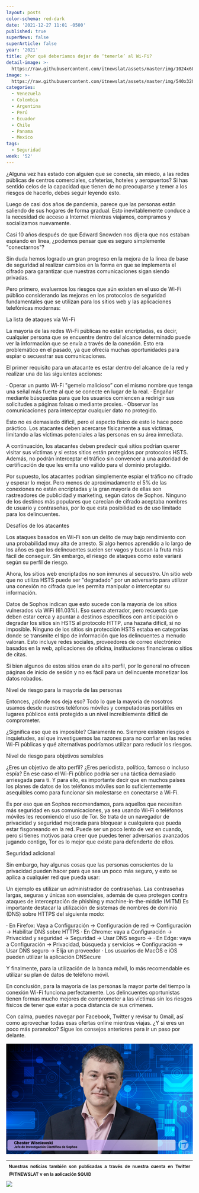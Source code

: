 ```yaml
---
layout: posts
color-schema: red-dark
date: '2021-12-27 11:01 -0500'
published: true
superNews: false
superArticle: false
year: '2021'
title: ¿Por qué deberíamos dejar de ‘temerle’ al Wi-Fi?
detail-image: >-
  https://raw.githubusercontent.com/itnewslat/assets/master/img/1024x680/Chester-Wisniewski-g.jpg
image: >-
  https://raw.githubusercontent.com/itnewslat/assets/master/img/540x320/Chester-Wisniewski-p.jpg
categories:
  - Venezuela
  - Colombia
  - Argentina
  - Perú
  - Ecuador
  - Chile
  - Panama
  - Mexico
tags:
  - Seguridad
week: '52'
---
```

¿Alguna vez has estado con alguien que se conecta, sin miedo, a las redes públicas de centros comerciales, cafeterías, hoteles y aeropuertos? Si has sentido celos de la capacidad que tienen de no preocuparse y temer a los riesgos de hacerlo, debes seguir leyendo esto.

 
Luego de casi dos años de pandemia, parece que las personas están saliendo de sus hogares de forma gradual. Esto inevitablemente conduce a la necesidad de acceso a Internet mientras viajamos, compramos y socializamos nuevamente. 

 
Casi 10 años después de que Edward Snowden nos dijera que nos estaban espiando en línea, ¿podemos pensar que es seguro simplemente "conectarnos"?

 
Sin duda hemos logrado un gran progreso en la mejora de la línea de base de seguridad al realizar cambios en la forma en que se implementa el cifrado para garantizar que nuestras comunicaciones sigan siendo privadas.

 
Pero primero, evaluemos los riesgos que aún existen en el uso de Wi-Fi público considerando las mejoras en los protocolos de seguridad fundamentales que se utilizan para los sitios web y las aplicaciones telefónicas modernas:



La lista de ataques vía Wi-Fi
 
La mayoría de las redes Wi-Fi públicas no están encriptadas, es decir, cualquier persona que se encuentre dentro del alcance determinado puede ver la información que se envía a través de la conexión. Esto era problemático en el pasado, ya que ofrecía muchas oportunidades para espiar o secuestrar sus comunicaciones.

 
El primer requisito para un atacante es estar dentro del alcance de la red y realizar una de las siguientes acciones:

 
·    Operar un punto Wi-Fi "gemelo malicioso” con el mismo nombre que tenga una señal más fuerte al que se conecte en lugar de la real.
·    Engañar mediante búsquedas para que los usuarios comiencen a redirigir sus solicitudes a páginas falsas o mediante proxies.
·    Observar las comunicaciones para interceptar cualquier dato no protegido.
 
Esto no es demasiado difícil, pero el aspecto físico de esto lo hace poco práctico. Los atacantes deben acercarse físicamente a sus víctimas, limitando a las víctimas potenciales a las personas en su área inmediata. 

 
A continuación, los atacantes deben predecir qué sitios podrían querer visitar sus víctimas y si estos sitios están protegidos por protocolos HSTS. Además, no podrán interceptar el tráfico sin convencer a una autoridad de certificación de que les emita uno válido para el dominio protegido.

 
Por supuesto, los atacantes podrían simplemente espiar el tráfico no cifrado y esperar lo mejor. Pero menos de aproximadamente el 5% de las conexiones no están encriptadas y la gran mayoría de ellas son rastreadores de publicidad y marketing, según datos de Sophos. Ninguno de los destinos más populares que carecían de cifrado aceptaba nombres de usuario y contraseñas, por lo que esta posibilidad es de uso limitado para los delincuentes.



Desafíos de los atacantes
 
Los ataques basados ​​en Wi-Fi son un delito de muy bajo rendimiento con una probabilidad muy alta de arresto. Si algo hemos aprendido a lo largo de los años es que los delincuentes suelen ser vagos y buscan la fruta más fácil de conseguir. Sin embargo, el riesgo de ataques como este variará según su perfil de riesgo. 

 
Ahora, los sitios web encriptados no son inmunes al secuestro. Un sitio web que no utiliza HSTS puede ser "degradado" por un adversario para utilizar una conexión no cifrada que les permita manipular o interceptar su información.

 
Datos de Sophos indican que esto sucede con la mayoría de los sitios vulnerados vía WiFi (61.03%). Eso suena aterrador, pero recuerda que deben estar cerca y apuntar a destinos específicos con anticipación o degradar los sitios sin HSTS al protocolo HTTP, una hazaña difícil, si no imposible. Ninguno de los sitios sin protección HSTS estaba en categorías donde se transmite el tipo de información que los delincuentes a menudo valoran. Esto incluye redes sociales, proveedores de correo electrónico basados ​​en la web, aplicaciones de oficina, instituciones financieras o sitios de citas.

 
Si bien algunos de estos sitios eran de alto perfil, por lo general no ofrecen páginas de inicio de sesión y no es fácil para un delincuente monetizar los datos robados.



Nivel de riesgo para la mayoría de las personas
 
Entonces, ¿dónde nos deja eso? Todo lo que la mayoría de nosotros usamos desde nuestros teléfonos móviles y computadoras portátiles en lugares públicos está protegido a un nivel increíblemente difícil de comprometer.

 
¿Significa eso que es imposible? Claramente no. Siempre existen riesgos e inquietudes, así que investiguemos las razones para no confiar en las redes Wi-Fi públicas y qué alternativas podríamos utilizar para reducir los riesgos.



Nivel de riesgo para objetivos sensibles
 
¿Eres un objetivo de alto perfil? ¿Eres periodista, político, famoso o incluso espía? En ese caso el Wi-Fi público podría ser una táctica demasiado arriesgada para ti. Y para ello, es importante decir que en muchos países los planes de datos de los teléfonos móviles son lo suficientemente asequibles como para funcionar sin molestarse en conectarse a Wi-Fi.

 
Es por eso que en Sophos recomendamos, para aquellos que necesitan más seguridad en sus comunicaciones, ya sea usando Wi-Fi o teléfonos móviles les recomiendo el uso de Tor. Se trata de un navegador de privacidad y seguridad mejorada para bloquear a cualquiera que pueda estar fisgoneando en la red. Puede ser un poco lento de vez en cuando, pero si tienes motivos para creer que puedes tener adversarios avanzados jugando contigo, Tor es lo mejor que existe para defenderte de ellos.



Seguridad adicional
 
Sin embargo, hay algunas cosas que las personas conscientes de la privacidad pueden hacer para que sea un poco más seguro, y esto se aplica a cualquier red que pueda usar:

 
Un ejemplo es utilizar un administrador de contraseñas. Las contraseñas largas, seguras y únicas son esenciales, además de quea protegen contra ataques de interceptación de phishing y machine-in-the-middle (MiTM) Es importante destacar la utilización de sistemas de nombres de dominio (DNS) sobre HTTPS del siguiente modo:

 
·    En Firefox: Vaya a Configuración -> Configuración de red -> Configuración -> Habilitar DNS sobre HTTPS
·    En Chrome: vaya a Configuración -> Privacidad y seguridad -> Seguridad -> Usar DNS seguro -> 
·    En Edge: vaya a Configuración -> Privacidad, búsqueda y servicios -> Configuración -> Usar DNS seguro -> Elija un proveedor
·    Los usuarios de MacOS e iOS pueden utilizar la aplicación DNSecure
 
Y finalmente, para la utilización de la banca móvil, lo más recomendable es utilizar su plan de datos de teléfono móvil.

 
En conclusión, para la mayoría de las personas la mayor parte del tiempo la conexión Wi-Fi funciona perfectamente. Los delincuentes oportunistas tienen formas mucho mejores de comprometer a las víctimas sin los riesgos físicos de tener que estar a poca distancia de sus crímenes.

 
Con calma, puedes navegar por Facebook, Twitter y revisar tu Gmail, así como aprovechar todas esas ofertas online mientras viajas. ¿Y si eres un poco más paranoico? Sigue los consejos anteriores para ir un paso por delante.

![](https://raw.githubusercontent.com/itnewslat/assets/master/img/540x320/Chester-Wisniewski-p.jpg)

<table style="height: 42px;" width="569">
<tbody>
<tr>
<td style="text-align: justify;"><sub><strong>Nuestras noticias también son publicadas a través de nuestra cuenta en Twitter <a href="https://twitter.com/itnewslat?lang=es">@ITNEWSLAT</a> y en la aplicación <a href="https://squidapp.co/en/">SQUID</a></strong></sub></td>
</tr>
</tbody>
</table>

<img src="https://tracker.metricool.com/c3po.jpg?hash=56f88a41e39ab42c063cc51676587a04"/>
